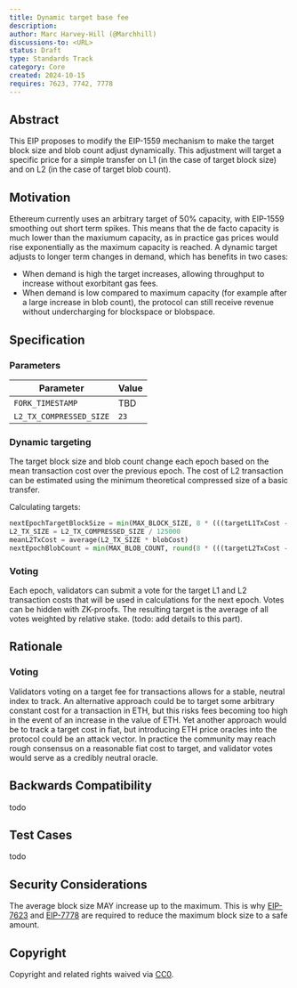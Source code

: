 ```yaml
---
title: Dynamic target base fee
description: 
author: Marc Harvey-Hill (@Marchhill)
discussions-to: <URL>
status: Draft
type: Standards Track
category: Core
created: 2024-10-15
requires: 7623, 7742, 7778
---
```


## Abstract

This EIP proposes to modify the EIP-1559 mechanism to make the target block size and blob count adjust dynamically. This adjustment will target a specific price for a simple transfer on L1 (in the case of target block size) and on L2 (in the case of target blob count).

## Motivation

Ethereum currently uses an arbitrary target of 50% capacity, with EIP-1559 smoothing out short term spikes. This means that the de facto capacity is much lower than the maxiumum capacity, as in practice gas prices would rise exponentially as the maximum capacity is reached. A dynamic target adjusts to longer term changes in demand, which has benefits in two cases:
- When demand is high the target increases, allowing throughput to increase without exorbitant gas fees.
- When demand is low compared to maximum capacity (for example after a large increase in blob count), the protocol can still receive revenue without undercharging for blockspace or blobspace.

## Specification

### Parameters

| Parameter | Value |
| - | - |
| `FORK_TIMESTAMP` | TBD |
| `L2_TX_COMPRESSED_SIZE` | `23` |

### Dynamic targeting

The target block size and blob count change each epoch based on the mean transaction cost over the previous epoch. The cost of L2 transaction can be estimated using the minimum theoretical compressed size of a basic transfer.

Calculating targets:

```python
nextEpochTargetBlockSize = min(MAX_BLOCK_SIZE, 8 * (((targetL1TxCost - meanL1TxCost) / 21000) - 1) * previousTargetBlockSize)
L2_TX_SIZE = L2_TX_COMPRESSED_SIZE / 125000
meanL2TxCost = average(L2_TX_SIZE * blobCost)
nextEpochBlobCount = min(MAX_BLOB_COUNT, round(8 * (((targetL2TxCost - meanL2TxCost) / L2_TX_SIZE) - 1) * previousTargetBlobCount))
```

### Voting

Each epoch, validators can submit a vote for the target L1 and L2 transaction costs that will be used in calculations for the next epoch. Votes can be hidden with ZK-proofs. The resulting target is the average of all votes weighted by relative stake. (todo: add details to this part).

## Rationale

### Voting

Validators voting on a target fee for transactions allows for a stable, neutral index to track. An alternative approach could be to target some arbitrary constant cost for a transaction in ETH, but this risks fees becoming too high in the event of an increase in the value of ETH. Yet another approach would be to track a target cost in fiat, but introducing ETH price oracles into the protocol could be an attack vector. In practice the community may reach rough consensus on a reasonable fiat cost to target, and validator votes would serve as a credibly neutral oracle.

## Backwards Compatibility

todo

## Test Cases

todo

## Security Considerations

The average block size MAY increase up to the maximum. This is why [EIP-7623](./eip-7623.md) and [EIP-7778](./eip-7888.md) are required to reduce the maximum block size to a safe amount.

## Copyright

Copyright and related rights waived via [CC0](../LICENSE.md).

